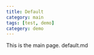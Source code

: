 ```yaml
---
title: Default
category: main
tags: [test, demo]
categery: demo
---
```


This is the main page.
default.md
